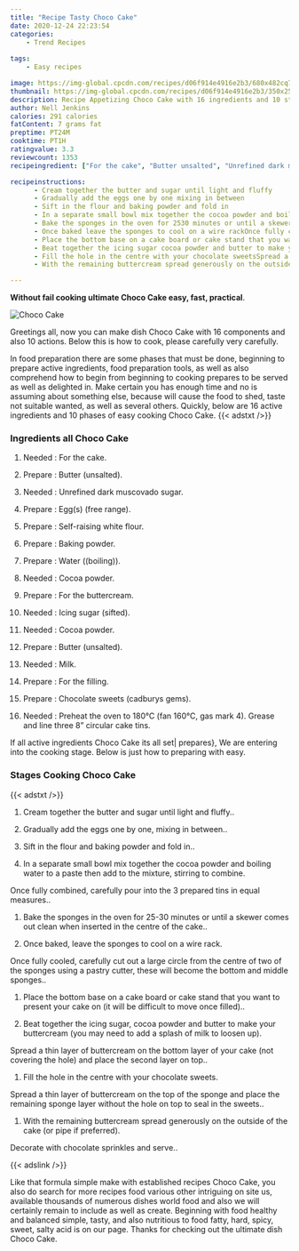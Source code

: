 ```yaml
---
title: "Recipe Tasty Choco Cake"
date: 2020-12-24 22:23:54
categories:
    - Trend Recipes
    
tags:
    - Easy recipes

image: https://img-global.cpcdn.com/recipes/d06f914e4916e2b3/680x482cq70/choco-cake-recipe-main-photo.jpg
thumbnail: https://img-global.cpcdn.com/recipes/d06f914e4916e2b3/350x250cq70/choco-cake-recipe-main-photo.jpg
description: Recipe Appetizing Choco Cake with 16 ingredients and 10 stages of easy cooking.
author: Nell Jenkins
calories: 291 calories
fatContent: 7 grams fat
preptime: PT24M
cooktime: PT1H
ratingvalue: 3.3
reviewcount: 1353
recipeingredient: ["For the cake", "Butter unsalted", "Unrefined dark muscovado sugar", "Eggs free range", "Selfraising white flour", "Baking powder", "Water boiling", "Cocoa powder", "For the buttercream", "Icing sugar sifted", "Cocoa powder", "Butter unsalted", "Milk", "For the filling", "Chocolate sweets cadburys gems", "Preheat the oven to 180C fan 160C gas mark 4 Grease and line three 8 circular cake tins"]

recipeinstructions: 
      - Cream together the butter and sugar until light and fluffy 
      - Gradually add the eggs one by one mixing in between 
      - Sift in the flour and baking powder and fold in 
      - In a separate small bowl mix together the cocoa powder and boiling water to a paste then add to the mixture stirring to combineOnce fully combined carefully pour into the 3 prepared tins in equal measures 
      - Bake the sponges in the oven for 2530 minutes or until a skewer comes out clean when inserted in the centre of the cake 
      - Once baked leave the sponges to cool on a wire rackOnce fully cooled carefully cut out a large circle from the centre of two of the sponges using a pastry cutter these will become the bottom and middle sponges 
      - Place the bottom base on a cake board or cake stand that you want to present your cake on it will be difficult to move once filled 
      - Beat together the icing sugar cocoa powder and butter to make your buttercream you may need to add a splash of milk to loosen upSpread a thin layer of buttercream on the bottom layer of your cake not covering the hole and place the second layer on top 
      - Fill the hole in the centre with your chocolate sweetsSpread a thin layer of buttercream on the top of the sponge and place the remaining sponge layer without the hole on top to seal in the sweets 
      - With the remaining buttercream spread generously on the outside of the cake or pipe if preferredDecorate with chocolate sprinkles and serve

---
```




**Without fail cooking ultimate Choco Cake easy, fast, practical**. 


![Choco Cake](https://img-global.cpcdn.com/recipes/d06f914e4916e2b3/680x482cq70/choco-cake-recipe-main-photo.jpg "Choco Cake")




Greetings all, now you can make dish Choco Cake with 16 components and also 10 actions. Below this is how to cook, please carefully very carefully.

In food preparation there are some phases that must be done, beginning to prepare active ingredients, food preparation tools, as well as also comprehend how to begin from beginning to cooking prepares to be served as well as delighted in. Make certain you has enough time and no is assuming about something else, because will cause the food to shed, taste not suitable wanted, as well as several others. Quickly, below are 16 active ingredients and 10 phases of easy cooking Choco Cake.
{{< adstxt />}}

### Ingredients all Choco Cake


1. Needed  : For the cake.

1. Prepare  : Butter (unsalted).

1. Needed  : Unrefined dark muscovado sugar.

1. Prepare  : Egg(s) (free range).

1. Prepare  : Self-raising white flour.

1. Prepare  : Baking powder.

1. Prepare  : Water ((boiling)).

1. Needed  : Cocoa powder.

1. Prepare  : For the buttercream.

1. Needed  : Icing sugar (sifted).

1. Needed  : Cocoa powder.

1. Prepare  : Butter (unsalted).

1. Needed  : Milk.

1. Prepare  : For the filling.

1. Prepare  : Chocolate sweets (cadburys gems).

1. Needed  : Preheat the oven to 180°C (fan 160°C, gas mark 4). Grease and line three 8” circular cake tins.



If all active ingredients Choco Cake its all set| prepares}, We are entering into the cooking stage. Below is just how to preparing with easy.

### Stages Cooking Choco Cake

{{< adstxt />}}


1. Cream together the butter and sugar until light and fluffy..



1. Gradually add the eggs one by one, mixing in between..



1. Sift in the flour and baking powder and fold in..



1. In a separate small bowl mix together the cocoa powder and boiling water to a paste then add to the mixture, stirring to combine.

Once fully combined, carefully pour into the 3 prepared tins in equal measures..



1. Bake the sponges in the oven for 25-30 minutes or until a skewer comes out clean when inserted in the centre of the cake..



1. Once baked, leave the sponges to cool on a wire rack.

Once fully cooled, carefully cut out a large circle from the centre of two of the sponges using a pastry cutter, these will become the bottom and middle sponges..



1. Place the bottom base on a cake board or cake stand that you want to present your cake on (it will be difficult to move once filled)..



1. Beat together the icing sugar, cocoa powder and butter to make your buttercream (you may need to add a splash of milk to loosen up).

Spread a thin layer of buttercream on the bottom layer of your cake (not covering the hole) and place the second layer on top..



1. Fill the hole in the centre with your chocolate sweets.

Spread a thin layer of buttercream on the top of the sponge and place the remaining sponge layer without the hole on top to seal in the sweets..



1. With the remaining buttercream spread generously on the outside of the cake (or pipe if preferred).

Decorate with chocolate sprinkles and serve..





{{< adslink />}}

Like that formula simple make with established recipes Choco Cake, you also do search for more recipes food various other intriguing on site us, available thousands of numerous dishes world food and also we will certainly remain to include as well as create. Beginning with food healthy and balanced simple, tasty, and also nutritious to food fatty, hard, spicy, sweet, salty acid is on our page. Thanks for checking out the ultimate dish Choco Cake.
